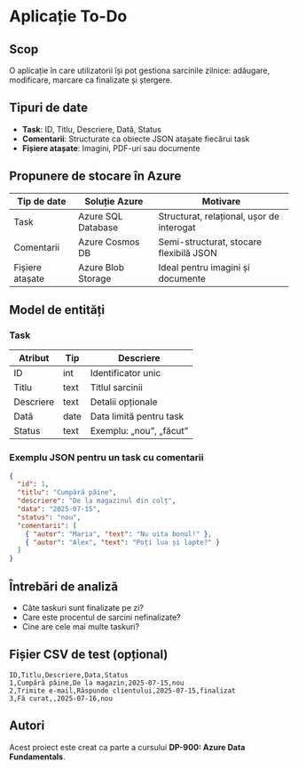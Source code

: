 # Aplicație To-Do

## Scop
O aplicație în care utilizatorii își pot gestiona sarcinile zilnice: adăugare, modificare, marcare ca finalizate și ștergere.

## Tipuri de date
- **Task**: ID, Titlu, Descriere, Dată, Status
- **Comentarii**: Structurate ca obiecte JSON atașate fiecărui task
- **Fișiere atașate**: Imagini, PDF-uri sau documente

## Propunere de stocare în Azure

| Tip de date       | Soluție Azure         | Motivare                                 |
|-------------------|------------------------|------------------------------------------|
| Task              | Azure SQL Database     | Structurat, relațional, ușor de interogat |
| Comentarii        | Azure Cosmos DB        | Semi-structurat, stocare flexibilă JSON  |
| Fișiere atașate   | Azure Blob Storage     | Ideal pentru imagini și documente        |

## Model de entități

### Task

| Atribut   | Tip      | Descriere                    |
|-----------|----------|------------------------------|
| ID        | int      | Identificator unic           |
| Titlu     | text     | Titlul sarcinii              |
| Descriere | text     | Detalii opționale            |
| Dată      | date     | Data limită pentru task      |
| Status    | text     | Exemplu: „nou”, „făcut”      |

### Exemplu JSON pentru un task cu comentarii

```json
{
  "id": 1,
  "titlu": "Cumpără pâine",
  "descriere": "De la magazinul din colț",
  "data": "2025-07-15",
  "status": "nou",
  "comentarii": [
    { "autor": "Maria", "text": "Nu uita bonul!" },
    { "autor": "Alex", "text": "Poți lua și lapte?" }
  ]
}
```

## Întrebări de analiză

- Câte taskuri sunt finalizate pe zi?
- Care este procentul de sarcini nefinalizate?
- Cine are cele mai multe taskuri?

## Fișier CSV de test (opțional)

```csv
ID,Titlu,Descriere,Data,Status
1,Cumpără pâine,De la magazin,2025-07-15,nou
2,Trimite e-mail,Răspunde clientului,2025-07-15,finalizat
3,Fă curat,,2025-07-16,nou
```

## Autori
Acest proiect este creat ca parte a cursului **DP-900: Azure Data Fundamentals**.
